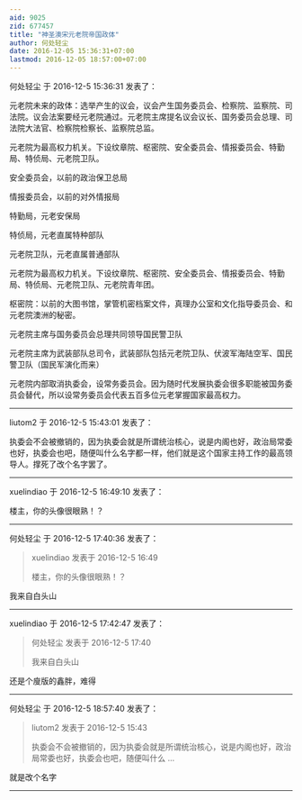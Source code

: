 ```yaml
---
aid: 9025
zid: 677457
title: "神圣澳宋元老院帝国政体"
author: 何处轻尘
date: 2016-12-05 15:36:31+07:00
lastmod: 2016-12-05 18:57:00+07:00
---
```


何处轻尘 于 2016-12-5 15:36:31 发表了：

元老院未来的政体：选举产生的议会，议会产生国务委员会、检察院、监察院、司法院。议会法案要经元老院通过。元老院主席提名议会议长、国务委员会总理、司法院大法官、检察院检察长、监察院总监。

元老院为最高权力机关。下设纹章院、枢密院、安全委员会、情报委员会、特勤局、特侦局、元老院卫队。

安全委员会，以前的政治保卫总局

情报委员会，以前的对外情报局

特勤局，元老安保局

特侦局，元老直属特种部队

元老院卫队，元老直属普通部队

元老院为最高权力机关。下设纹章院、枢密院、安全委员会、情报委员会、特勤局、特侦局、元老院卫队、元老院青年团。

枢密院：以前的大图书馆，掌管机密档案文件，真理办公室和文化指导委员会、和元老院澳洲的秘密。

元老院主席与国务委员会总理共同领导国民警卫队

元老院主席为武装部队总司令，武装部队包括元老院卫队、伏波军海陆空军、国民警卫队（国民军演化而来）

元老院内部取消执委会，设常务委员会。因为随时代发展执委会很多职能被国务委员会替代，所以设常务委员会代表五百多位元老掌握国家最高权力。

---

liutom2 于 2016-12-5 15:43:01 发表了：

执委会不会被撤销的，因为执委会就是所谓统治核心，说是内阁也好，政治局常委也好，执委会也吧，随便叫什么名字都一样，他们就是这个国家主持工作的最高领导人。撑死了改个名字罢了。

---

xuelindiao 于 2016-12-5 16:49:10 发表了：

楼主，你的头像很眼熟！？

---

何处轻尘 于 2016-12-5 17:40:36 发表了：

> xuelindiao 发表于 2016-12-5 16:49
>
> 楼主，你的头像很眼熟！？

我来自白头山

---

xuelindiao 于 2016-12-5 17:42:47 发表了：

> 何处轻尘 发表于 2016-12-5 17:40
>
> 我来自白头山

还是个廋版的鑫胖，难得

---

何处轻尘 于 2016-12-5 18:57:40 发表了：

> liutom2 发表于 2016-12-5 15:43
>
> 执委会不会被撤销的，因为执委会就是所谓统治核心，说是内阁也好，政治局常委也好，执委会也吧，随便叫什么 ...

就是改个名字

---
